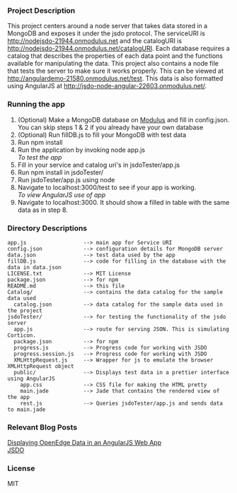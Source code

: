 ### Project Description
This project centers around a node server that takes data stored in a MongoDB and exposes it under the jsdo protocol. The serviceURI is http://nodejsdo-21944.onmodulus.net and the catalogURI is http://nodejsdo-21944.onmodulus.net/catalogURI. Each database requires a catalog that describes the properties of each data point and the functions available for manipulating the data. This project also contains a node file that tests the server to make sure it works properly. This can be viewed at http://angulardemo-21580.onmodulus.net/test. This data is also formatted using AngularJS at http://jsdo-node-angular-22603.onmodulus.net/.

### Running the app

1. (Optional) Make a MongoDB database on [Modulus](http://modulus.io) and fill in config.json. You can skip steps 1 & 2 if you already have your own database<br/>
2. (Optional) Run fillDB.js to fill your MongoDB with test data<br/>
3. Run npm install <br/>
4. Run the application by invoking node app.js <br/>
*To test the app*
5. Fill in your service and catalog uri's in jsdoTester/app.js
6. Run npm install in jsdoTester/ <br/>
7. Run jsdoTester/app.js using node <br />
8. Navigate to localhost:3000/test to see if your app is working. <br />
*To view AngularJS use of app*
9. Navigate to localhost:3000. It should show a filled in table with the same data as in step 8.

### Directory Descriptions

    app.js                  --> main app for Service URI
    config.json             --> configuration details for MongoDB server
    data.json               --> test data used by the app
    fillDB.js               --> code for filling in the database with the data in data.json
    LICENSE.txt             --> MIT License
    package.json            --> for npm
    README.md               --> this file
    Catalog/                --> contains the data catalog for the sample data used
      catalog.json          --> data catalog for the sample data used in the project
    jsdoTester/             --> for testing the functionality of the jsdo server
      app.js                --> route for serving JSON. This is simulating Corticon.
      package.json          --> for npm
      progress.js           --> Progress code for working with JSDO
      progress.session.js   --> Progress code for working with JSDO
      XMLHttpRequest.js     --> Wrapper for js to emulate the browser XMLHttpRequest object
      public/               --> Displays test data in a prettier interface using AngularJS
        app.css             --> CSS file for making the HTML pretty
        main.jade           --> Jade that contains the rendered view of the app
        rest.js             --> Queries jsdoTester/app.js and sends data to main.jade


### Relevant Blog Posts
[Displaying OpenEdge Data in an AngularJS Web App](http://dcinglis.wordpress.com/2014/08/19/display-openedge-data-in-an-angularjs-web-app/)  
[JSDO](http://mendoncakeegan.wordpress.com/2014/09/19/48/)  

### License
MIT
